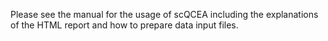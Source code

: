 Please see the manual for the usage of scQCEA including the explanations of the HTML report and how to prepare data input files.
